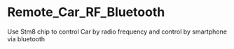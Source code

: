 # Remote_Car_RF_Bluetooth
Use Stm8 chip to control Car by radio frequency and control by smartphone via bluetooth

